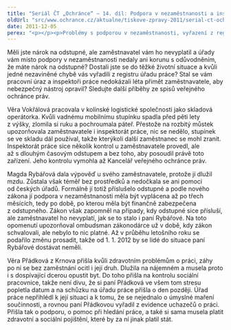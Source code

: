 ```yaml
---
title: "Seriál ČT „Ochránce“ – 14. díl: Podpora v nezaměstnanosti a inspekce práce"
oldUrl: "src/www.ochrance.cz/aktualne/tiskove-zpravy-2011/serial-ct-ochrance-14-dil-podpora-v-nezamestnanosti-a-inspekce-prace-1"
date: 2011-12-05
perex: "<p></p><p>Problémy s podporou v nezaměstnanosti, vyřazení z registru úřadu práce, nevhodné pracovní prostředí. To jsou témata 14. dílu seriálu Ochránce vysílaného na ČT2 v úterý 6. 12. v 17:20 hod a v repríze ve středu 7. 12. v 9:35 hod.</p>"
---
```


<!-- imported from the old website -->

<p>Měli jste nárok na odstupné, ale zaměstnavatel vám ho nevyplatil a úřady vám místo podpory v nezaměstnanosti nedaly ani korunu s odůvodněním, že máte nárok na odstupné? Dostali jste se do těžké životní situace a kvůli jedné nezaviněné chybě vás vyřadili z registru úřadu práce? Stal se vám pracovní úraz a inspektoři práce nedokázali léta přimět zaměstnavatele, aby nebezpečný nástroj opravil? Sledujte další příběhy ze spisů veřejného ochránce práv.</p><p>Věra Vokřálová pracovala v kolínské logistické společnosti jako skladová operátorka. Kvůli vadnému mobilnímu stupínku spadla před pěti lety z výšky, zlomila si ruku a pochroumala páteř. Přestože na rozbitý můstek upozorňovala zaměstnavatele i inspektorát práce, nic se nedělo, stupínek se ve skladu dál používal, takže kterýkoli další zaměstnanec se mohl zranit. Inspektorát práce sice několik kontrol u zaměstnavatele provedl, ale až s dlouhým časovým odstupem a bez toho, aby posoudil právě toto zařízení. Jeho kontrolu vymohla až Kancelář veřejného ochránce práv.</p><p>Magda Rybářová dala výpověď u svého zaměstnavatele, protože jí dlužil mzdu. Zůstala však téměř bez prostředků a nedočkala se ani pomoci od českých úřadů. Formálně jí totiž příslušelo odstupné a podle nového zákona jí podpora v nezaměstnanosti měla být vyplácena až po třech měsících, tedy po době, po kterou měla být finančně zabezpečena z odstupného. Zákon však zapomněl na případy, kdy odstupné sice přísluší, ale zaměstnavatel ho nevyplatí, jak se to stalo i paní Rybářové. Na toto opomenutí upozorňoval ombudsman zákonodárce už v době, kdy zákon schvalovali, ale nebylo to nic platné. Až v průběhu letošního roku se podařilo změnu prosadit, takže od 1. 1. 2012 by se lidé do situace paní Rybářové dostávat neměli.</p><p>Věra Přádková z Krnova přišla kvůli zdravotním problémům o práci, záhy po ní se bez zaměstnání ocitl i její druh. Dlužila na nájemném a musela proto i s dospívající dcerou opustit byt. Do toho přišla na kontrolu sociální pracovnice, takže není divu, že si paní Přádková ve všem tom stresu popletla datum a na schůzku na úřadu práce přišla o den později. Úřad práce nepřihlédl k její situaci a k tomu, že se nejednalo o úmyslné maření součinnosti, a rovnou paní Přádkovou vyřadil z evidence uchazečů o práci. Přišla tak o podporu, o pomoc při hledání práce, a také si sama musela platit zdravotní a sociální pojištění, které by za ní jinak platil stát.</p>
